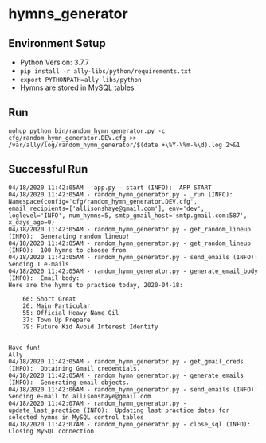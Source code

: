# hymns_generator

## Environment Setup
- Python Version: 3.7.7
- `pip install -r ally-libs/python/requirements.txt`
- `export PYTHONPATH=ally-libs/python`
- Hymns are stored in MySQL tables

## Run

`nohup python bin/random_hymn_generator.py -c cfg/random_hymn_generator.DEV.cfg >> /var/ally/log/random_hymn_generator/$(date +\%Y-\%m-%\d).log 2>&1`

## Successful Run

	04/18/2020 11:42:05AM - app.py - start (INFO):  APP START
	04/18/2020 11:42:05AM - random_hymn_generator.py - _run (INFO):  Namespace(config='cfg/random_hymn_generator.DEV.cfg', email_recipients=['allisonshaye@gmail.com'], env='dev', loglevel='INFO', num_hymns=5, smtp_gmail_host='smtp.gmail.com:587', x_days_ago=0)
	04/18/2020 11:42:05AM - random_hymn_generator.py - get_random_lineup (INFO):  Generating random lineup!
	04/18/2020 11:42:05AM - random_hymn_generator.py - get_random_lineup (INFO):  100 hymns to choose from
	04/18/2020 11:42:05AM - random_hymn_generator.py - send_emails (INFO):  Sending 1 e-mails
	04/18/2020 11:42:05AM - random_hymn_generator.py - generate_email_body (INFO):  Email body:
	Here are the hymns to practice today, 2020-04-18:

		66: Short Great
		26: Main Particular
		55: Official Heavy Name Oil
		37: Town Up Prepare
		79: Future Kid Avoid Interest Identify


	Have fun!
	Ally
	04/18/2020 11:42:05AM - random_hymn_generator.py - get_gmail_creds (INFO):  Obtaining Gmail credentials.
	04/18/2020 11:42:05AM - random_hymn_generator.py - generate_emails (INFO):  Generating email objects.
	04/18/2020 11:42:06AM - random_hymn_generator.py - send_emails (INFO):  Sending e-mail to allisonshaye@gmail.com
	04/18/2020 11:42:07AM - random_hymn_generator.py - update_last_practice (INFO):  Updating last practice dates for selected hymns in MySQL control tables
	04/18/2020 11:42:07AM - random_hymn_generator.py - close_sql (INFO):  Closing MySQL connection

